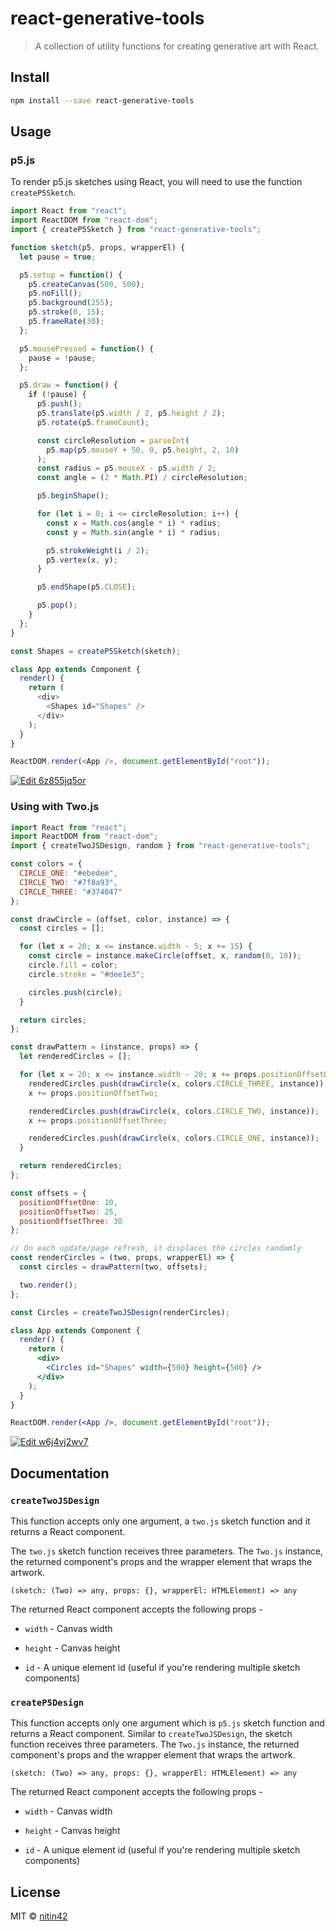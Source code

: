 # react-generative-tools

> A collection of utility functions for creating generative art with React.

## Install

```bash
npm install --save react-generative-tools
```

## Usage

### p5.js

To render p5.js sketches using React, you will need to use the function `createP5Sketch`.

```js
import React from "react";
import ReactDOM from "react-dom";
import { createP5Sketch } from "react-generative-tools";

function sketch(p5, props, wrapperEl) {
  let pause = true;

  p5.setup = function() {
    p5.createCanvas(500, 500);
    p5.noFill();
    p5.background(255);
    p5.stroke(0, 15);
    p5.frameRate(30);
  };

  p5.mousePressed = function() {
    pause = !pause;
  };

  p5.draw = function() {
    if (!pause) {
      p5.push();
      p5.translate(p5.width / 2, p5.height / 2);
      p5.rotate(p5.frameCount);

      const circleResolution = parseInt(
        p5.map(p5.mouseY + 50, 0, p5.height, 2, 10)
      );
      const radius = p5.mouseX - p5.width / 2;
      const angle = (2 * Math.PI) / circleResolution;

      p5.beginShape();

      for (let i = 0; i <= circleResolution; i++) {
        const x = Math.cos(angle * i) * radius;
        const y = Math.sin(angle * i) * radius;

        p5.strokeWeight(i / 2);
        p5.vertex(x, y);
      }

      p5.endShape(p5.CLOSE);

      p5.pop();
    }
  };
}

const Shapes = createP5Sketch(sketch);

class App extends Component {
  render() {
    return (
      <div>
        <Shapes id="Shapes" />
      </div>
    );
  }
}

ReactDOM.render(<App />, document.getElementById("root"));
```

[![Edit 6z855jq5or](https://codesandbox.io/static/img/play-codesandbox.svg)](https://codesandbox.io/s/6z855jq5or?fontsize=14)

### Using with Two.js

```jsx
import React from "react";
import ReactDOM from "react-dom";
import { createTwoJSDesign, random } from "react-generative-tools";

const colors = {
  CIRCLE_ONE: "#ebedee",
  CIRCLE_TWO: "#7f8a93",
  CIRCLE_THREE: "#374047"
};

const drawCircle = (offset, color, instance) => {
  const circles = [];

  for (let x = 20; x <= instance.width - 5; x += 15) {
    const circle = instance.makeCircle(offset, x, random(0, 10));
    circle.fill = color;
    circle.stroke = "#dee1e3";

    circles.push(circle);
  }

  return circles;
};

const drawPattern = (instance, props) => {
  let renderedCircles = [];

  for (let x = 20; x <= instance.width - 28; x += props.positionOffsetOne) {
    renderedCircles.push(drawCircle(x, colors.CIRCLE_THREE, instance));
    x += props.positionOffsetTwo;

    renderedCircles.push(drawCircle(x, colors.CIRCLE_TWO, instance));
    x += props.positionOffsetThree;

    renderedCircles.push(drawCircle(x, colors.CIRCLE_ONE, instance));
  }

  return renderedCircles;
};

const offsets = {
  positionOffsetOne: 10,
  positionOffsetTwo: 25,
  positionOffsetThree: 30
};

// On each update/page refresh, it displaces the circles randomly
const renderCircles = (two, props, wrapperEl) => {
  const circles = drawPattern(two, offsets);

  two.render();
};

const Circles = createTwoJSDesign(renderCircles);

class App extends Component {
  render() {
    return (
      <div>
        <Circles id="Shapes" width={500} height={500} />
      </div>
    );
  }
}

ReactDOM.render(<App />, document.getElementById("root"));
```

[![Edit w6j4vj2wv7](https://codesandbox.io/static/img/play-codesandbox.svg)](https://codesandbox.io/s/w6j4vj2wv7?fontsize=14)

## Documentation

### `createTwoJSDesign`

This function accepts only one argument, a `two.js` sketch function and it returns a React component.

The `two.js` sketch function receives three parameters. The `Two.js` instance, the returned component's props and the wrapper element that wraps the artwork.

`(sketch: (Two) => any, props: {}, wrapperEl: HTMLElement) => any`

The returned React component accepts the following props -

- `width` - Canvas width

- `height` - Canvas height

- `id` - A unique element id (useful if you're rendering multiple sketch components)

### `createP5Design`

This function accepts only one argument which is `p5.js` sketch function and returns a React component. Similar to `createTwoJSDesign`, the sketch function receives three parameters. The `Two.js` instance, the returned component's props and the wrapper element that wraps the artwork.

`(sketch: (Two) => any, props: {}, wrapperEl: HTMLElement) => any`

The returned React component accepts the following props -

- `width` - Canvas width

- `height` - Canvas height

- `id` - A unique element id (useful if you're rendering multiple sketch components)

## License

MIT © [nitin42](https://github.com/nitin42)
